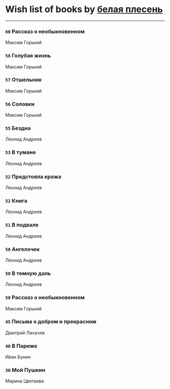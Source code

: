 # Wish list of books by [белая плесень](https://plus.google.com/104448632954411726505)
---

### `60` Рассказ о необыкновенном
Максим Горький

### `58` Голубая жизнь
Максим Горький

### `57` Отшельник
Максим Горький

### `56` Соловки
Максим Горький

### `55` Бездна
Леонид Андреев

### `53` В тумане
Леонид Андреев

### `52` Предстояла кража
Леонид Андреев

### `52` Книга
Леонид Андреев

### `51` В подвале
Леонид Андреев

### `50` Ангелочек
Леонид Андреев

### `50` В темную даль
Леонид Андреев

### `50` Рассказ о необыкновенном
Максим Горький

### `45` Письма о добром и прекрасном
Дмитрий Лихачев

### `40` В Париже
Иван Бунин

### `30` Мой Пушкин
Марина Цветаева

